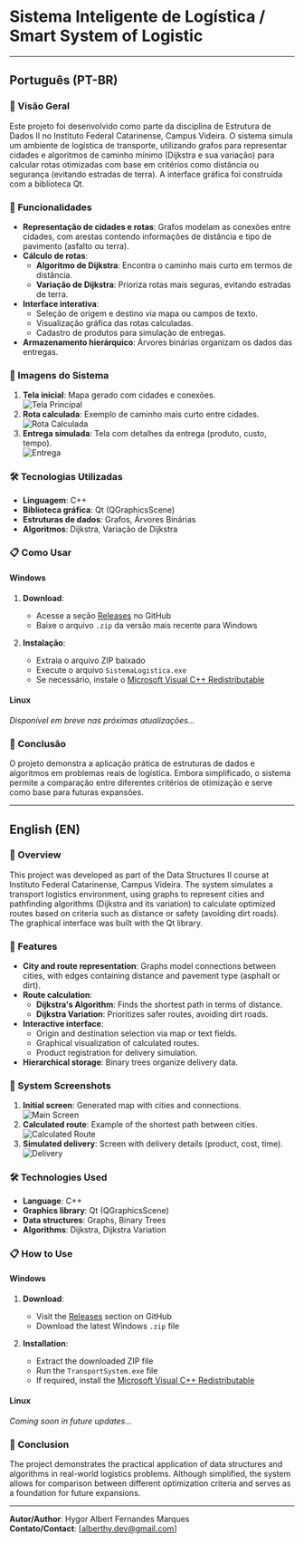# Sistema Inteligente de Logística / Smart System of Logistic

---

## Português (PT-BR)

### 📌 Visão Geral
Este projeto foi desenvolvido como parte da disciplina de Estrutura de Dados II no Instituto Federal Catarinense, Campus Videira. O sistema simula um ambiente de logística de transporte, utilizando grafos para representar cidades e algoritmos de caminho mínimo (Dijkstra e sua variação) para calcular rotas otimizadas com base em critérios como distância ou segurança (evitando estradas de terra). A interface gráfica foi construída com a biblioteca Qt.

### 🚀 Funcionalidades
- **Representação de cidades e rotas**: Grafos modelam as conexões entre cidades, com arestas contendo informações de distância e tipo de pavimento (asfalto ou terra).
- **Cálculo de rotas**: 
  - **Algoritmo de Dijkstra**: Encontra o caminho mais curto em termos de distância.
  - **Variação de Dijkstra**: Prioriza rotas mais seguras, evitando estradas de terra.
- **Interface interativa**: 
  - Seleção de origem e destino via mapa ou campos de texto.
  - Visualização gráfica das rotas calculadas.
  - Cadastro de produtos para simulação de entregas.
- **Armazenamento hierárquico**: Árvores binárias organizam os dados das entregas.

### 📸 Imagens do Sistema
1. **Tela inicial**: Mapa gerado com cidades e conexões.  
   ![Tela Principal](screenshots/mainwindow.png)  
2. **Rota calculada**: Exemplo de caminho mais curto entre cidades.  
   ![Rota Calculada](screenshots/pathexample.png)  
3. **Entrega simulada**: Tela com detalhes da entrega (produto, custo, tempo).  
   ![Entrega](screenshots/deliveryexample.png)  

### 🛠️ Tecnologias Utilizadas
- **Linguagem**: C++
- **Biblioteca gráfica**: Qt (QGraphicsScene)
- **Estruturas de dados**: Grafos, Árvores Binárias
- **Algoritmos**: Dijkstra, Variação de Dijkstra

### 📋 Como Usar

#### Windows
1. **Download**:
   - Acesse a seção [Releases](https://github.com/alberthydev/ssl/releases/tag/ssl) no GitHub
   - Baixe o arquivo `.zip` da versão mais recente para Windows

2. **Instalação**:
   - Extraia o arquivo ZIP baixado
   - Execute o arquivo `SistemaLogistica.exe`
   - Se necessário, instale o [Microsoft Visual C++ Redistributable](https://aka.ms/vs/17/release/vc_redist.x64.exe)

#### Linux
*Disponível em breve nas próximas atualizações...*

### 📌 Conclusão
O projeto demonstra a aplicação prática de estruturas de dados e algoritmos em problemas reais de logística. Embora simplificado, o sistema permite a comparação entre diferentes critérios de otimização e serve como base para futuras expansões.

---

## English (EN)

### 📌 Overview
This project was developed as part of the Data Structures II course at Instituto Federal Catarinense, Campus Videira. The system simulates a transport logistics environment, using graphs to represent cities and pathfinding algorithms (Dijkstra and its variation) to calculate optimized routes based on criteria such as distance or safety (avoiding dirt roads). The graphical interface was built with the Qt library.

### 🚀 Features
- **City and route representation**: Graphs model connections between cities, with edges containing distance and pavement type (asphalt or dirt).
- **Route calculation**:
  - **Dijkstra's Algorithm**: Finds the shortest path in terms of distance.
  - **Dijkstra Variation**: Prioritizes safer routes, avoiding dirt roads.
- **Interactive interface**:
  - Origin and destination selection via map or text fields.
  - Graphical visualization of calculated routes.
  - Product registration for delivery simulation.
- **Hierarchical storage**: Binary trees organize delivery data.

### 📸 System Screenshots
1. **Initial screen**: Generated map with cities and connections.  
   ![Main Screen](screenshots/mainwindow.png)  
2. **Calculated route**: Example of the shortest path between cities.  
   ![Calculated Route](screenshots/pathexample.png)  
3. **Simulated delivery**: Screen with delivery details (product, cost, time).  
   ![Delivery](screenshots/deliveryexample.png)  

### 🛠️ Technologies Used
- **Language**: C++
- **Graphics library**: Qt (QGraphicsScene)
- **Data structures**: Graphs, Binary Trees
- **Algorithms**: Dijkstra, Dijkstra Variation

### 📋 How to Use

#### Windows
1. **Download**:
   - Visit the [Releases](https://github.com/alberthydev/ssl/releases/tag/ssl) section on GitHub
   - Download the latest Windows `.zip` file

2. **Installation**:
   - Extract the downloaded ZIP file
   - Run the `TransportSystem.exe` file
   - If required, install the [Microsoft Visual C++ Redistributable](https://aka.ms/vs/17/release/vc_redist.x64.exe)

#### Linux
*Coming soon in future updates...*

### 📌 Conclusion
The project demonstrates the practical application of data structures and algorithms in real-world logistics problems. Although simplified, the system allows for comparison between different optimization criteria and serves as a foundation for future expansions.

--- 

**Autor/Author**: Hygor Albert Fernandes Marques  
**Contato/Contact**: [alberthy.dev@gmail.com]
